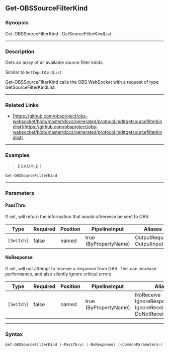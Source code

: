 Get-OBSSourceFilterKind
-----------------------

### Synopsis
Get-OBSSourceFilterKind : GetSourceFilterKindList

---

### Description

Gets an array of all available source filter kinds.

Similar to `GetInputKindList`

Get-OBSSourceFilterKind calls the OBS WebSocket with a request of type GetSourceFilterKindList.

---

### Related Links
* [https://github.com/obsproject/obs-websocket/blob/master/docs/generated/protocol.md#getsourcefilterkindlist](https://github.com/obsproject/obs-websocket/blob/master/docs/generated/protocol.md#getsourcefilterkindlist)

---

### Examples
> EXAMPLE 1

```PowerShell
Get-OBSSourceFilterKind
```

---

### Parameters
#### **PassThru**
If set, will return the information that would otherwise be sent to OBS.

|Type      |Required|Position|PipelineInput        |Aliases                      |
|----------|--------|--------|---------------------|-----------------------------|
|`[Switch]`|false   |named   |true (ByPropertyName)|OutputRequest<br/>OutputInput|

#### **NoResponse**
If set, will not attempt to receive a response from OBS.
This can increase performance, and also silently ignore critical errors

|Type      |Required|Position|PipelineInput        |Aliases                                                                |
|----------|--------|--------|---------------------|-----------------------------------------------------------------------|
|`[Switch]`|false   |named   |true (ByPropertyName)|NoReceive<br/>IgnoreResponse<br/>IgnoreReceive<br/>DoNotReceiveResponse|

---

### Syntax
```PowerShell
Get-OBSSourceFilterKind [-PassThru] [-NoResponse] [<CommonParameters>]
```
